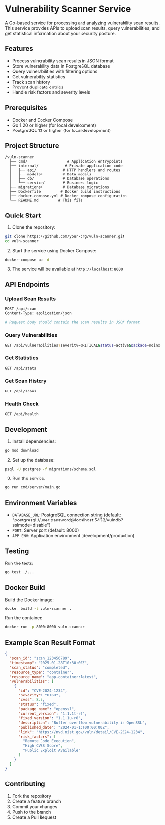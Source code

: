 # Vulnerability Scanner Service

A Go-based service for processing and analyzing vulnerability scan results. This service provides APIs to upload scan results, query vulnerabilities, and get statistical information about your security posture.

## Features

- Process vulnerability scan results in JSON format
- Store vulnerability data in PostgreSQL database
- Query vulnerabilities with filtering options
- Get vulnerability statistics
- Track scan history
- Prevent duplicate entries
- Handle risk factors and severity levels

## Prerequisites

- Docker and Docker Compose
- Go 1.20 or higher (for local development)
- PostgreSQL 13 or higher (for local development)

## Project Structure

```
/vuln-scanner
  ├── cmd/                  # Application entrypoints
  ├── internal/            # Private application code
  │   ├── api/            # HTTP handlers and routes
  │   ├── models/         # Data models
  │   ├── db/             # Database operations
  │   └── service/        # Business logic
  ├── migrations/         # Database migrations
  ├── Dockerfile         # Docker build instructions
  ├── docker-compose.yml # Docker compose configuration
  └── README.md         # This file
```

## Quick Start

1. Clone the repository:
```bash
git clone https://github.com/your-org/vuln-scanner.git
cd vuln-scanner
```

2. Start the service using Docker Compose:
```bash
docker-compose up -d
```

3. The service will be available at `http://localhost:8000`

## API Endpoints

### Upload Scan Results
```bash
POST /api/scan
Content-Type: application/json

# Request body should contain the scan results in JSON format
```

### Query Vulnerabilities
```bash
GET /api/vulnerabilities?severity=CRITICAL&status=active&package=nginx
```

### Get Statistics
```bash
GET /api/stats
```

### Get Scan History
```bash
GET /api/scans
```

### Health Check
```bash
GET /api/health
```

## Development

1. Install dependencies:
```bash
go mod download
```

2. Set up the database:
```bash
psql -U postgres -f migrations/schema.sql
```

3. Run the service:
```bash
go run cmd/server/main.go
```

## Environment Variables

- `DATABASE_URL`: PostgreSQL connection string (default: "postgresql://user:password@localhost:5432/vulndb?sslmode=disable")
- `PORT`: Server port (default: 8000)
- `APP_ENV`: Application environment (development/production)

## Testing

Run the tests:
```bash
go test ./...
```

## Docker Build

Build the Docker image:
```bash
docker build -t vuln-scanner .
```

Run the container:
```bash
docker run -p 8000:8000 vuln-scanner
```

## Example Scan Result Format

```json
{
  "scan_id": "scan_123456789",
  "timestamp": "2025-01-28T10:30:00Z",
  "scan_status": "completed",
  "resource_type": "container",
  "resource_name": "app-container:latest",
  "vulnerabilities": [
    {
      "id": "CVE-2024-1234",
      "severity": "HIGH",
      "cvss": 8.5,
      "status": "fixed",
      "package_name": "openssl",
      "current_version": "1.1.1t-r0",
      "fixed_version": "1.1.1u-r0",
      "description": "Buffer overflow vulnerability in OpenSSL",
      "published_date": "2024-01-15T00:00:00Z",
      "link": "https://nvd.nist.gov/vuln/detail/CVE-2024-1234",
      "risk_factors": [
        "Remote Code Execution",
        "High CVSS Score",
        "Public Exploit Available"
      ]
    }
  ]
}
```

## Contributing

1. Fork the repository
2. Create a feature branch
3. Commit your changes
4. Push to the branch
5. Create a Pull Request